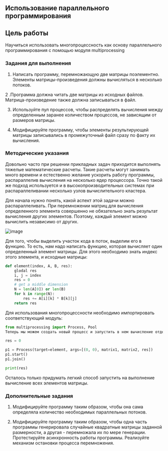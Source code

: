 ## Использование параллельного программирования

## Цель работы

Научиться использовать многопроцессность как основу параллельного программирования с помощью модуля multiprocessing

### Задания для выполнения

1. Написать программу, перемножающую две матрицы поэлементно. Элементы матрицы-произведения должны вычисляться в несколько потоков.

2 .Программа должна читать две матрицы из исходных файлов. Матрица-произведение также должна записываться в файл.

3. Используйте пул процессов, чтобы распределять вычисления между определенным заранее количеством процессов, не зависящим от размеров матрицы.

4. Модифицируйте программу, чтобы элементы результирующей матрицы записывались в промежуточный файл сразу по факту их вычисления.

### Методические указания
Довольно часто при решении прикладных задач приходится выполнять тяжелые математические расчеты. Такие расчеты могут занимать много времени и естественно желание ускорить работу программы, распараллелив вычисления на несколько ядер процессора. Точно такой же подход используется и в высокопроизводительных системах при распараллеливании несколько узлов вычислительного кластера.

Для начала нужно понять, какой аспект этой задачи можно распараллеливать. При перемножении матриц для вычисления определенного элемента совершенно не обязательно знать результат вычисления других элементов. Поэтому, каждый элемент можно вычислить независимо от других.

![image](https://user-images.githubusercontent.com/72358616/142692100-df78eebe-e512-4fe6-9708-7574d05e5ed8.png)


Для того, чтобы выделить участок кода в поток, выделим его в функцию. То есть, нам надо написать функцию, которая вычисляет один определенный элемент матрицы. Для этого необходимо знать индекс этого элемента, и исходные матрицы:

```python
def element(index, A, B, res):
    glodal res
    i, j = index
    res = 0
    # get a middle dimension
    N = len(A[0]) or len(B)
    for k in range(N):
        res += A[i][k] * B[k][j]
    return res
```

Для использования многопроцессности необходимо импортировать соответствующий модуль:

```python
from multiprocessing import Process, Pool
Теперь мы можем создать новый процесс и запустить в нем вычисление отдельного элемента матрицы.

res = 0

p1 = Process(target=element, args=[(0, 0), matrix1, matrix2, res])
p1.start()
p1.join()

print(res)
```
Осталось только придумать легкий способ запустить на выполнение вычисление всех элементов матрицы.

### Дополнительные задания
1. Модифицируйте программу таким образом, чтобы она сама определяла количество необходимых параллельных потоков.

2. Модифицируйте программу таким образом, чтобы одна часть программы генерировала случайные квадратные матрицы заданной размерности, а другая - перемножала их по мере генерации. Протестируйте асинхронность работы программы. Реализуйте механизм остановки процесса перемножения.
